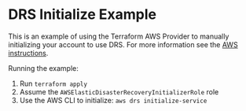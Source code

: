 # DRS Initialize Example

This is an example of using the Terraform AWS Provider to manually initializing your account to use DRS. For more information see the [AWS instructions](https://docs.aws.amazon.com/drs/latest/userguide/getting-started-initializing.html).

Running the example:

1. Run `terraform apply`
2. Assume the `AWSElasticDisasterRecoveryInitializerRole` role
3. Use the AWS CLI to initialize: `aws drs initialize-service`
